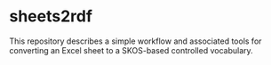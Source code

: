 # sheets2rdf
This repository describes a simple workflow and associated tools for converting an Excel sheet to a SKOS-based controlled vocabulary.

